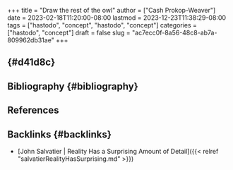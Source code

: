 +++
title = "Draw the rest of the owl"
author = ["Cash Prokop-Weaver"]
date = 2023-02-18T11:20:00-08:00
lastmod = 2023-12-23T11:38:29-08:00
tags = ["hastodo", "concept", "hastodo", "concept"]
categories = ["hastodo", "concept"]
draft = false
slug = "ac7ecc0f-8a56-48c8-ab7a-809962db31ae"
+++

##  {#d41d8c}


## Bibliography {#bibliography}

## References

<style>.csl-entry{text-indent: -1.5em; margin-left: 1.5em;}</style><div class="csl-bib-body">
</div>



## Backlinks {#backlinks}

-   [John Salvatier | Reality Has a Surprising Amount of Detail]({{< relref "salvatierRealityHasSurprising.md" >}})
